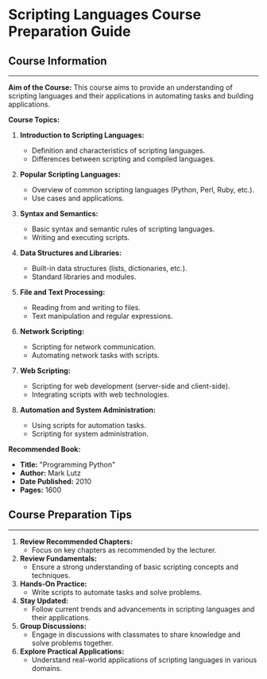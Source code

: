 # Scripting Languages Course Preparation Guide

## Course Information

---

**Aim of the Course:** This course aims to provide an understanding of scripting languages and their applications in automating tasks and building applications.

**Course Topics:**

1. **Introduction to Scripting Languages:**

   - Definition and characteristics of scripting languages.
   - Differences between scripting and compiled languages.

2. **Popular Scripting Languages:**

   - Overview of common scripting languages (Python, Perl, Ruby, etc.).
   - Use cases and applications.

3. **Syntax and Semantics:**

   - Basic syntax and semantic rules of scripting languages.
   - Writing and executing scripts.

4. **Data Structures and Libraries:**

   - Built-in data structures (lists, dictionaries, etc.).
   - Standard libraries and modules.

5. **File and Text Processing:**

   - Reading from and writing to files.
   - Text manipulation and regular expressions.

6. **Network Scripting:**

   - Scripting for network communication.
   - Automating network tasks with scripts.

7. **Web Scripting:**

   - Scripting for web development (server-side and client-side).
   - Integrating scripts with web technologies.

8. **Automation and System Administration:**
   - Using scripts for automation tasks.
   - Scripting for system administration.

**Recommended Book:**

- **Title:** "Programming Python"
- **Author:** Mark Lutz
- **Date Published:** 2010
- **Pages:** 1600

## Course Preparation Tips

---

1. **Review Recommended Chapters:**
   - Focus on key chapters as recommended by the lecturer.
2. **Review Fundamentals:**
   - Ensure a strong understanding of basic scripting concepts and techniques.
3. **Hands-On Practice:**
   - Write scripts to automate tasks and solve problems.
4. **Stay Updated:**
   - Follow current trends and advancements in scripting languages and their applications.
5. **Group Discussions:**
   - Engage in discussions with classmates to share knowledge and solve problems together.
6. **Explore Practical Applications:**
   - Understand real-world applications of scripting languages in various domains.
